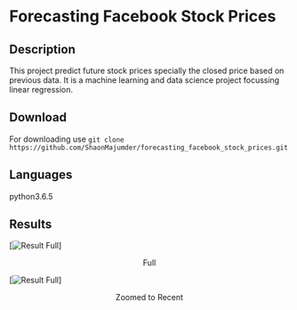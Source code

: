 # Forecasting Facebook Stock Prices
## Description
This project predict future stock prices specially the closed price based on previous data.
It is a machine learning and data science project focussing linear regression.
## Download 
For downloading use 
       `git clone https://github.com/ShaonMajumder/forecasting_facebook_stock_prices.git`
## Languages
python3.6.5
## Results

[![Result Full](https://raw.githubusercontent.com/ShaonMajumder/forecasting_facebook_stock_prices/master/result.png)]
<p align="center"> Full </p>

[![Result Full](https://raw.githubusercontent.com/ShaonMajumder/forecasting_facebook_stock_prices/master/result2.png)]
<p align="center"> Zoomed to Recent </p>